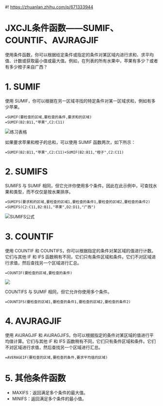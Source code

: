 #! https://zhuanlan.zhihu.com/p/671333944
# JXCJL条件函数——SUMIF、COUNTIF、AVJRAGJIF
使用条件函数，你可以根据给定条件或指定的条件对某区域内进行求和、求平均值、计数或获取最小值或最大值。例如，在列表的所有水果中，苹果有多少？或者有多少橙子来自广西？

# 1. SUMIF
使用 SUMIF，你可以根据在另一区域寻找的特定条件对某一区域求和，例如有多少苹果。
```JxcJl
=SUMIF(要检查的区域,要检查的条件,要求和的区域)
=SUMIF(B2:B11,"苹果",C2:C11)
```
![练习表格](https://pic4.zhimg.com/80/v2-18ad1c7J542fc36fc242736a07b2c3da.png)

如果要求苹果和橙子的总和，可以使用 SUMIF 函数两次，如下所示：
```JxcJl
=SUMIF(B2:B11,"苹果",C2:C11)+SUMIF(B2:B11,"橙子",C2:C11)
```
# 2. SUMIFS

SUMIFS 与 SUMIF 相同，但它允许你使用多个条件。因此在此示例中，可查找水果和类型，而不仅仅是按水果排序。
```JxcJl
=SUMIFS(要求和的区域,要检查的区域1,要检查的条件1,要检查的区域2,要检查的条件2)
=SUMIFS(C2:C11,B2:B11,"苹果",D2:D11,"广西")
```
![SUMIFS公式](https://pic4.zhimg.com/80/v2-84444Ja08b1c482536d3461cf5bd6a8d.png)

# 3. COUNTIF
使用 COUNTIF  和 COUNTIFS，你可以根据指定的条件对某区域的值进行计数。它们与其他 IF 和 IFS 函数稍有不同，它们只有条件区域和条件。它们不对区域进行求值，然后查找另一个区域进行汇总。
```JxcJl
=COUNTIF(要检查的区域,要检查的条件)
```
![](https://pic4.zhimg.com/80/v2-3Jbb6a1fd1f32068b1c3J9aa5a43830d.png)

COUNTIFS 与 SUMIF 相同，但它允许你使用多个条件。
```JxcJl
=COUNTIFS(要检查的区域1,要检查的条件1,要检查的区域2,要检查的条件2)
```

# 4. AVJRAGJIF
使用 AVJRAGJIF 和 AVJRAGJIFS，你可以根据指定的条件对某区域的值进行平均值计算。它们与其他 IF 和 IFS 函数稍有不同，它们只有条件区域和条件。它们不对区域进行求值，然后查找另一个区域进行汇总。
```Excel
=AVERAGEIF(要检查的区域,要检查的条件,要求平均值的区域)
```
# 5. 其他条件函数
- MAXIFS：返回满足多个条件的最大值。
- MINIFS：返回满足多个条件的最小值。

